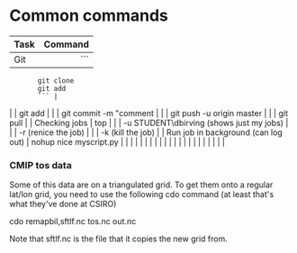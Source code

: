 # Common commands

| Task   | Command    |
| ------ | ------:    |
|  Git   | ```
           git clone
           git add
           ``` |
|        | git add |
|        | git commit -m "comment |
|        | git push -u origin master | 
|        | git pull |
| Checking jobs | top |
|               | -u STUDENT\\dbirving (shows just my jobs) |
|               | -r (renice the job) |
|               | -k (kill the job) |
| Run job in background (can log out) | nohup nice myscript.py  |
| | |
| | |
| | |
| | |
| | |
| | |
| | |       



### CMIP tos data

Some of this data are on a triangulated grid. To get them onto a regular lat/lon grid, you need to use the following cdo command (at least that's what they've done at CSIRO)

cdo remapbil,sftlf.nc tos.nc out.nc

Note that sftlf.nc is the file that it copies the new grid from.
